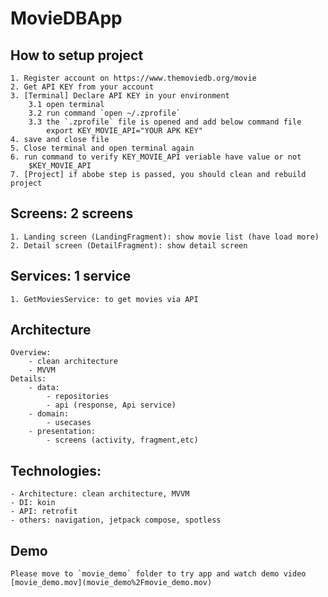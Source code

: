 # MovieDBApp
## How to setup project
    1. Register account on https://www.themoviedb.org/movie
    2. Get API KEY from your account
    3. [Terminal] Declare API KEY in your environment 
        3.1 open terminal
        3.2 run command `open ~/.zprofile`
        3.3 the `.zprofile` file is opened and add below command file
            export KEY_MOVIE_API="YOUR APK KEY"
    4. save and close file 
    5. Close terminal and open terminal again 
    6. run command to verify KEY_MOVIE_API veriable have value or not
        $KEY_MOVIE_API
    7. [Project] if abobe step is passed, you should clean and rebuild project

## Screens: 2 screens
    1. Landing screen (LandingFragment): show movie list (have load more)
    2. Detail screen (DetailFragment): show detail screen 

## Services: 1 service
    1. GetMoviesService: to get movies via API 

## Architecture 
    Overview: 
        - clean architecture
        - MVVM 
    Details: 
        - data: 
            - repositories
            - api (response, Api service)
        - domain:
            - usecases
        - presentation:
            - screens (activity, fragment,etc)

## Technologies:
    - Architecture: clean architecture, MVVM 
    - DI: koin
    - API: retrofit
    - others: navigation, jetpack compose, spotless
## Demo
    Please move to `movie_demo` folder to try app and watch demo video
    [movie_demo.mov](movie_demo%2Fmovie_demo.mov)
    